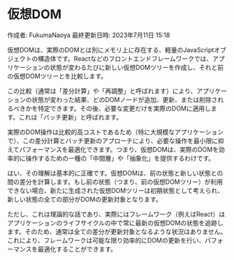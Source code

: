 # 仮想DOM

作成者: FukumaNaoya
最終更新日時: 2023年7月11日 15:18

仮想DOMは、実際のDOMとは別にメモリ上に存在する、軽量のJavaScriptオブジェクトの構造体です。Reactなどのフロントエンドフレームワークでは、アプリケーションの状態が変わるたびに新しい仮想DOMツリーを作成し、それと前の仮想DOMツリーとを比較します。

この比較（通常は「差分計算」や「再調整」と呼ばれます）により、アプリケーションの状態が変わった結果、どのDOMノードが追加、更新、または削除されるべきかを特定できます。その後、必要な変更だけを実際のDOMに適用します。これは「バッチ更新」と呼ばれます。

実際のDOM操作は比較的高コストであるため（特に大規模なアプリケーションで）、この差分計算とバッチ更新のアプローチにより、必要な操作を最小限に抑えてパフォーマンスを最適化できます。つまり、仮想DOMは、実際のDOMを効率的に操作するための一種の「中間層」や「抽象化」を提供するわけです。

はい、その理解は基本的に正確です。仮想DOMは、前の状態と新しい状態との間の差分を計算します。もし前の状態（つまり、前の仮想DOMツリー）が利用できない場合、新たに生成された仮想DOMツリーは初期状態として考えられ、新しい状態の全ての部分がDOMの更新対象となります。

ただし、これは理論的な話であり、実際にはフレームワーク（例えばReact）はアプリケーションのライフサイクルの中で常に最新の仮想DOMの状態を追跡します。そのため、通常は全ての差分が更新対象となるような状況はありません。これにより、フレームワークは可能な限り効率的にDOMの更新を行い、パフォーマンスを最適化することができます。